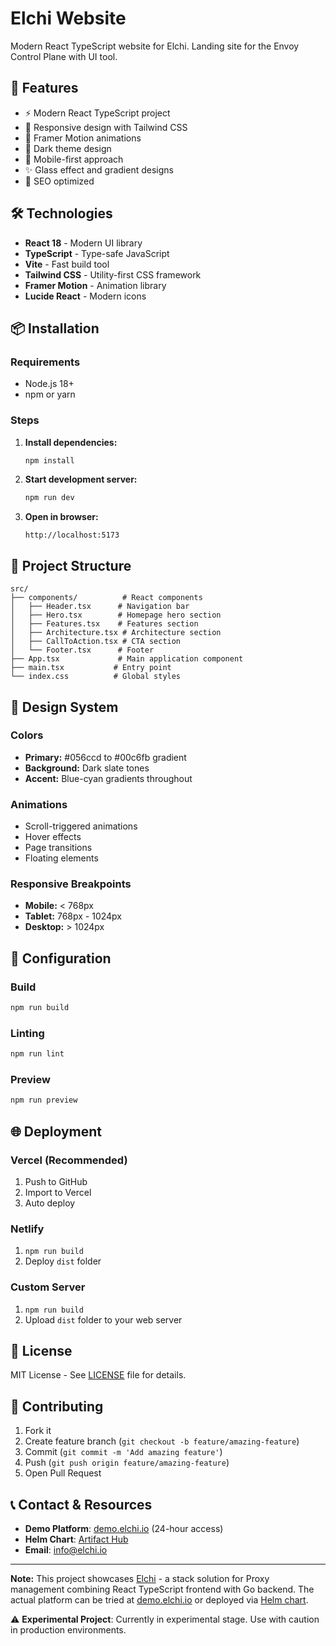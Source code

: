 # Elchi Website

Modern React TypeScript website for Elchi. Landing site for the Envoy Control Plane with UI tool.

## 🚀 Features

- ⚡ Modern React TypeScript project
- 🎨 Responsive design with Tailwind CSS
- 🔄 Framer Motion animations
- 🌙 Dark theme design
- 📱 Mobile-first approach
- ✨ Glass effect and gradient designs
- 🎯 SEO optimized

## 🛠️ Technologies

- **React 18** - Modern UI library
- **TypeScript** - Type-safe JavaScript
- **Vite** - Fast build tool
- **Tailwind CSS** - Utility-first CSS framework
- **Framer Motion** - Animation library
- **Lucide React** - Modern icons

## 📦 Installation

### Requirements

- Node.js 18+ 
- npm or yarn

### Steps

1. **Install dependencies:**
   ```bash
   npm install
   ```

2. **Start development server:**
   ```bash
   npm run dev
   ```

3. **Open in browser:**
   ```
   http://localhost:5173
   ```

## 📁 Project Structure

```
src/
├── components/          # React components
│   ├── Header.tsx      # Navigation bar
│   ├── Hero.tsx        # Homepage hero section
│   ├── Features.tsx    # Features section
│   ├── Architecture.tsx # Architecture section
│   ├── CallToAction.tsx # CTA section
│   └── Footer.tsx      # Footer
├── App.tsx             # Main application component
├── main.tsx           # Entry point
└── index.css          # Global styles
```

## 🎨 Design System

### Colors
- **Primary:** #056ccd to #00c6fb gradient
- **Background:** Dark slate tones
- **Accent:** Blue-cyan gradients throughout

### Animations
- Scroll-triggered animations
- Hover effects
- Page transitions
- Floating elements

### Responsive Breakpoints
- **Mobile:** < 768px
- **Tablet:** 768px - 1024px
- **Desktop:** > 1024px

## 🔧 Configuration

### Build
```bash
npm run build
```

### Linting
```bash
npm run lint
```

### Preview
```bash
npm run preview
```

## 🌐 Deployment

### Vercel (Recommended)
1. Push to GitHub
2. Import to Vercel
3. Auto deploy

### Netlify
1. `npm run build` 
2. Deploy `dist` folder

### Custom Server
1. `npm run build`
2. Upload `dist` folder to your web server

## 📄 License

MIT License - See [LICENSE](LICENSE) file for details.

## 🤝 Contributing

1. Fork it
2. Create feature branch (`git checkout -b feature/amazing-feature`)
3. Commit (`git commit -m 'Add amazing feature'`)
4. Push (`git push origin feature/amazing-feature`)
5. Open Pull Request

## 📞 Contact & Resources

- **Demo Platform**: [demo.elchi.io](https://demo.elchi.io) (24-hour access)
- **Helm Chart**: [Artifact Hub](https://artifacthub.io/packages/helm/elchi/elchi-platform)
- **Email**: info@elchi.io

---

**Note:** This project showcases [Elchi](https://demo.elchi.io) - a stack solution for Proxy management combining React TypeScript frontend with Go backend. The actual platform can be tried at [demo.elchi.io](https://demo.elchi.io) or deployed via [Helm chart](https://artifacthub.io/packages/helm/elchi/elchi-platform).

⚠️ **Experimental Project**: Currently in experimental stage. Use with caution in production environments. 